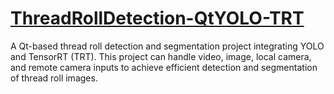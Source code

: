 # [ThreadRollDetection-QtYOLO-TRT](https://github.com/Jsvi53/ThreadRollDetection-QtYOLO-TRT.git)
A Qt-based thread roll detection and segmentation project integrating YOLO and TensorRT (TRT). This project can handle video, image, local camera, and remote camera inputs to achieve efficient detection and segmentation of thread roll images.
